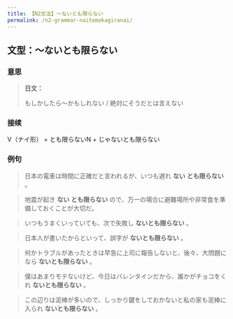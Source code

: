 ```yaml
---
title: 【N2文法】〜ないとも限らない
permalink: /n2-grammar-naitomokagiranai/
---
```


## 文型：〜ないとも限らない

### 意思

> **日文：**
> 
> もしかしたら〜かもしれない / 絶対にそうだとは言えない


### 接续

V（ナイ形） + とも限らないN + じゃないとも限らない

### 例句

> 日本の電車は時間に正確だと言われるが、いつも遅れ **ない** **とも限らない** 。

> 地震が起き **ない** **とも限らない** ので、万一の場合に避難場所や非常食を準備しておくことが大切だ。

> いつもうまくいっていても、次で失敗し **ないとも限らない** 。

> 日本人が書いたからといって、誤字が **ないとも限らない** 。

> 何かトラブルがあったときは早急に上司に報告しないと、後々、大問題になら **ないとも限らない** 。

> 僕はあまりモテないけど、今日はバレンタインだから、誰かがチョコをくれ **ないとも限らない** 。

> この辺りは泥棒が多いので、しっかり鍵をしておかないと私の家も泥棒に入られ **ないとも限らない** 。

